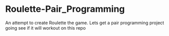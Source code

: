 # Roulette-Pair_Programming


An attempt to create Roulette the game. Lets get a pair programming project going see if it will workout on this repo